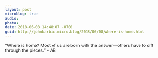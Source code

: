 ```yaml
---
layout: post
microblog: true
audio: 
photo: 
date: 2018-06-08 14:48:07 -0700
guid: http://johnbarbic.micro.blog/2018/06/08/where-is-home.html
---
```

“Where is home? Most of us are born with the answer—others have to sift through the pieces.” - AB
